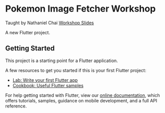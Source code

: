 # Pokemon Image Fetcher Workshop

Taught by Nathaniel Chai
[Workshop Slides](https://docs.google.com/presentation/d/1Jpl4HZ2_CzvER93h8rfIHrIVVc6lH-LATP0wkf9vwbA/edit?usp=sharing)

A new Flutter project.

## Getting Started

This project is a starting point for a Flutter application.

A few resources to get you started if this is your first Flutter project:

- [Lab: Write your first Flutter app](https://flutter.dev/docs/get-started/codelab)
- [Cookbook: Useful Flutter samples](https://flutter.dev/docs/cookbook)

For help getting started with Flutter, view our
[online documentation](https://flutter.dev/docs), which offers tutorials,
samples, guidance on mobile development, and a full API reference.
